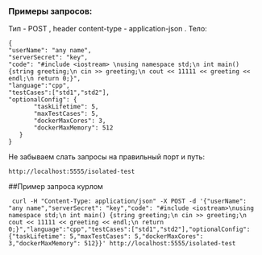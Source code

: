 ### Примеры запросов:
Тип - POST , header content-type - application-json .
Тело:
 ```
 {
 "userName": "any name",
 "serverSecret": "key",
 "code": "#include <iostream> \nusing namespace std;\n int main() {string greeting;\n cin >> greeting;\n cout << 11111 << greeting << endl;\n return 0;}",
 "language":"cpp",
 "testCases":["std1","std2"],
 "optionalConfig": { 
        "taskLifetime": 5, 
        "maxTestCases": 5, 
        "dockerMaxCores": 3, 
        "dockerMaxMemory": 512  
    }
 }
 
 ```
 Не забываем слать запросы на правильный порт и путь:
 ```
 http://localhost:5555/isolated-test
 ```

##Пример запроса курлом
```
 curl -H "Content-Type: application/json" -X POST -d '{"userName": "any name","serverSecret": "key","code": "#include <iostream>\nusing namespace std;\n int main() {string greeting;\n cin >> greeting;\n cout << 11111 << greeting << endl;\n return 0;}","language":"cpp","testCases":["std1","std2"],"optionalConfig": {"taskLifetime": 5,"maxTestCases": 5,"dockerMaxCores": 3,"dockerMaxMemory": 512}}' http://localhost:5555/isolated-test
```